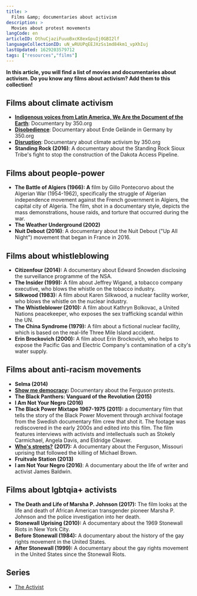 ```yaml
---
title: >
  Films &amp; documentaries about activism
description: >
  Movies about protest movements
langCode: en
articleID: OthuCjaziFuuoBxcK8exGpuIj0GBI2lf
languageCollectionID: uN_wRUUPqEEJXzSs1md84km1_vpXhIuj
lastUpdated: 1629203579712
tags: ["resources","films"]
---
```


**In this article, you will find a list of movies and documentaries about activism. Do you know any films about activism? Add them to this collection!**

## Films about climate activism

-   [**Indigenous voices from Latin America, We Are the Document of the Earth**](https://www.youtube.com/watch?v=clmOgeUtB-8): Documentary by 350.org
-   [**Disobedience**](http://watchdisobedience.com/): Documentary about Ende Gelände in Germany by 350.org
-   [**Disruption**](http://watchdisruption.com/): Documentary about climate activism by 350.org
-   **Standing Rock (2016)**: A documentary about the Standing Rock Sioux Tribe's fight to stop the construction of the Dakota Access Pipeline.

## Films about people-power

-   **The Battle of Algiers (1966): A** film by Gillo Pontecorvo about the Algerian War (1954-1962), specifically the struggle of Algerian independence movement against the French government in Algiers, the capital city of Algeria. The film, shot in a documentary style, depicts the mass demonstrations, house raids, and torture that occurred during the war.
-   **The Weather Underground (2002)**
-   **Nuit Debout (2016)**: A documentary about the Nuit Debout ("Up All Night") movement that began in France in 2016.

## Films about whistleblowing

-   **Citizenfour (2014):** A documentary about Edward Snowden disclosing the surveillance programme of the NSA.
-   **The Insider (1999):** A film about Jeffrey Wigand, a tobacco company executive, who blows the whistle on the tobacco industry.
-   **Silkwood (1983):** A film about Karen Silkwood, a nuclear facility worker, who blows the whistle on the nuclear industry.
-   **The Whistleblower (2010):** A film about Kathryn Bolkovac, a United Nations peacekeeper, who exposes the sex trafficking scandal within the UN.
-   **The China Syndrome (1979):** A film about a fictional nuclear facility, which is based on the real-life Three Mile Island accident.
-   **Erin Brockovich (2000):** A film about Erin Brockovich, who helps to expose the Pacific Gas and Electric Company's contamination of a city's water supply.

## Films about anti-racism movements

-   **Selma (2014)**
-   [**Show me democracy**](http://www.showmedemocracy.com)**:** Documentary about the Ferguson protests.
-   **The Black Panthers: Vanguard of the Revolution (2015)**
-   **I Am Not Your Negro (2016)**
-   **The Black Power Mixtape 1967-1975 (2011):** a documentary film that tells the story of the Black Power Movement through archival footage from the Swedish documentary film crew that shot it. The footage was rediscovered in the early 2000s and edited into this film. The film features interviews with activists and intellectuals such as Stokely Carmichael, Angela Davis, and Eldridge Cleaver.
-   [**Who's streets?**](https://en.wikipedia.org/wiki/Whose_Streets%3F) **(2017):** A documentary about the Ferguson, Missouri uprising that followed the killing of Michael Brown.
-   **Fruitvale Station (2013)**
-   **I am Not Your Negro (2016)**: A documentary about the life of writer and activist James Baldwin.

## **Films about lgbtqia+ activists**

-   **The Death and Life of Marsha P. Johnson (2017):** The film looks at the life and death of African American transgender pioneer Marsha P. Johnson and the police investigation into her death.
-   **Stonewall Uprising (2010):** A documentary about the 1969 Stonewall Riots in New York City.
-   **Before Stonewall (1984):** A documentary about the history of the gay rights movement in the United States.
-   **After Stonewall (1999):** A documentary about the gay rights movement in the United States since the Stonewall Riots.

## Series

-   [The Activist](https://www.theguardian.com/global-development/2021/sep/16/the-activist-reality-tv-show-to-be-reimagined-as-documentary-after-backlash)